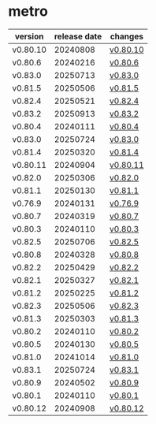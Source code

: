 # metro	


|version|release date|changes|
|---|---|---|
|v0.80.10|20240808|[v0.80.10](./v0.80.10-20240808.md)|
|v0.80.6|20240216|[v0.80.6](./v0.80.6-20240216.md)|
|v0.83.0|20250713|[v0.83.0](./v0.83.0-20250713.md)|
|v0.81.5|20250506|[v0.81.5](./v0.81.5-20250506.md)|
|v0.82.4|20250521|[v0.82.4](./v0.82.4-20250521.md)|
|v0.83.2|20250913|[v0.83.2](./v0.83.2-20250913.md)|
|v0.80.4|20240111|[v0.80.4](./v0.80.4-20240111.md)|
|v0.83.0|20250724|[v0.83.0](./v0.83.0-20250724.md)|
|v0.81.4|20250320|[v0.81.4](./v0.81.4-20250320.md)|
|v0.80.11|20240904|[v0.80.11](./v0.80.11-20240904.md)|
|v0.82.0|20250306|[v0.82.0](./v0.82.0-20250306.md)|
|v0.81.1|20250130|[v0.81.1](./v0.81.1-20250130.md)|
|v0.76.9|20240131|[v0.76.9](./v0.76.9-20240131.md)|
|v0.80.7|20240319|[v0.80.7](./v0.80.7-20240319.md)|
|v0.80.3|20240110|[v0.80.3](./v0.80.3-20240110.md)|
|v0.82.5|20250706|[v0.82.5](./v0.82.5-20250706.md)|
|v0.80.8|20240328|[v0.80.8](./v0.80.8-20240328.md)|
|v0.82.2|20250429|[v0.82.2](./v0.82.2-20250429.md)|
|v0.82.1|20250327|[v0.82.1](./v0.82.1-20250327.md)|
|v0.81.2|20250225|[v0.81.2](./v0.81.2-20250225.md)|
|v0.82.3|20250506|[v0.82.3](./v0.82.3-20250506.md)|
|v0.81.3|20250303|[v0.81.3](./v0.81.3-20250303.md)|
|v0.80.2|20240110|[v0.80.2](./v0.80.2-20240110.md)|
|v0.80.5|20240130|[v0.80.5](./v0.80.5-20240130.md)|
|v0.81.0|20241014|[v0.81.0](./v0.81.0-20241014.md)|
|v0.83.1|20250724|[v0.83.1](./v0.83.1-20250724.md)|
|v0.80.9|20240502|[v0.80.9](./v0.80.9-20240502.md)|
|v0.80.1|20240110|[v0.80.1](./v0.80.1-20240110.md)|
|v0.80.12|20240908|[v0.80.12](./v0.80.12-20240908.md)|
